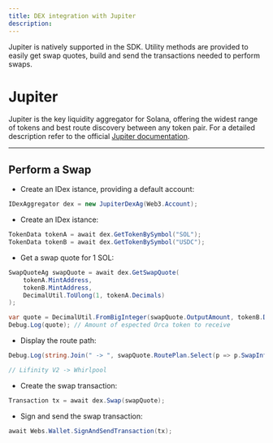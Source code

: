 ```yaml
---
title: DEX integration with Jupiter
description:
---
```


Jupiter is natively supported in the SDK. Utility methods are provided to easily get swap quotes, build and send the transactions needed to perform swaps.

# Jupiter

Jupiter is the key liquidity aggregator for Solana, offering the widest range of tokens and best route discovery between any token pair. For a detailed description refer to the official [Jupiter documentation](https://station.jup.ag/).


---


## Perform a Swap

- Create an IDex istance, providing a default account:

```csharp
IDexAggregator dex = new JupiterDexAg(Web3.Account);
```

- Create an IDex istance:

```csharp
TokenData tokenA = await dex.GetTokenBySymbol("SOL");
TokenData tokenB = await dex.GetTokenBySymbol("USDC");
```


- Get a swap quote for 1 SOL:

```csharp
SwapQuoteAg swapQuote = await dex.GetSwapQuote(
    tokenA.MintAddress,
    tokenB.MintAddress,
    DecimalUtil.ToUlong(1, tokenA.Decimals)
);
```

```csharp
var quote = DecimalUtil.FromBigInteger(swapQuote.OutputAmount, tokenB.Decimals);
Debug.Log(quote); // Amount of espected Orca token to receive
```

- Display the route path:

```csharp
Debug.Log(string.Join(" -> ", swapQuote.RoutePlan.Select(p => p.SwapInfo.Label)));

// Lifinity V2 -> Whirlpool
```

- Create the swap transaction:

```csharp
Transaction tx = await dex.Swap(swapQuote);
```

- Sign and send the swap transaction:

```csharp
await Webs.Wallet.SignAndSendTransaction(tx);
```
